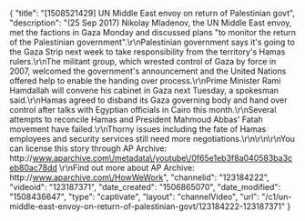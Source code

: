 {
    "title": "[1508521429] UN Middle East envoy on return of Palestinian govt",
    "description": "(25 Sep 2017) Nikolay Mladenov, the UN Middle East envoy, met the factions in Gaza Monday and discussed plans \"to monitor the return of the Palestinian government\".\r\nPalestinian government says it's going to the Gaza Strip next week to take responsibility from the territory's Hamas rulers.\r\nThe militant group, which wrested control of Gaza by force in 2007, welcomed the government's announcement and the United Nations offered help to enable the handing over process.\r\nPrime Minister Rami Hamdallah will convene his cabinet in Gaza next Tuesday, a spokesman said.\r\nHamas agreed to disband its Gaza governing body and hand over control after talks with Egyptian officials in Cairo this month.\r\nSeveral attempts to reconcile Hamas and President Mahmoud Abbas' Fatah movement have failed.\r\nThorny issues including the fate of Hamas employees and security services still need more negotiations.\r\n\r\n\r\nYou can license this story through AP Archive: http:\/\/www.aparchive.com\/metadata\/youtube\/0f65e1eb3f8a040583ba3ceb80ac78dd \r\nFind out more about AP Archive: http:\/\/www.aparchive.com\/HowWeWork",
    "channelid": "123184222",
    "videoid": "123187371",
    "date_created": "1506865070",
    "date_modified": "1508436647",
    "type": "captivate",
    "layout": "channelVideo",
    "url": "\/c1\/un-middle-east-envoy-on-return-of-palestinian-govt\/123184222-123187371"
}